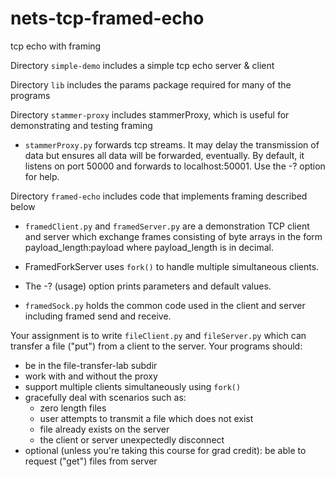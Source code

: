 # nets-tcp-framed-echo
tcp echo with framing

Directory `simple-demo` includes a simple tcp echo server & client

Directory `lib` includes the params package required for many of the programs

Directory `stammer-proxy` includes stammerProxy, which is useful for demonstrating and testing framing

*   `stammerProxy.py` forwards tcp streams. It may delay the transmission of data but ensures all data will be forwarded, eventually.
   By default,
   it listens on port 50000 and forwards to localhost:50001.  Use the -?
   option for help.

Directory `framed-echo` includes code that implements framing described below

*  `framedClient.py` and `framedServer.py` are a demonstration TCP client and server which exchange frames consisting of byte arrays in the form payload_length:payload where payload_length is in decimal.

* FramedForkServer uses `fork()` to handle multiple simultaneous clients.    

*  The -? (usage) option prints parameters and default values. 

*  `framedSock.py` holds the common code used in the client and server including framed send and receive.



Your assignment is to write `fileClient.py` and `fileServer.py` which can transfer a file ("put") from a client to the server. Your programs should: 

* be in the file-transfer-lab subdir
* work with and without the proxy
* support multiple clients simultaneously using `fork()`
* gracefully deal with scenarios such as: 
    * zero length files
    * user attempts to transmit a file which does not exist
    * file already exists on the server
    * the client or server unexpectedly disconnect
* optional (unless you're taking this course for grad credit): be able to request ("get") files from server

